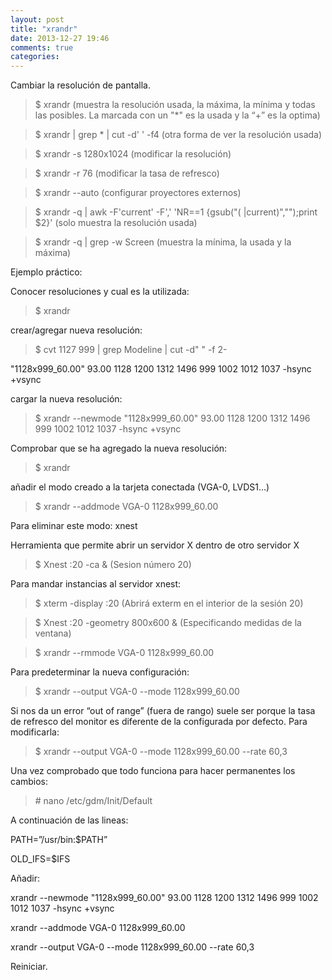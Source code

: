 ```yaml
---
layout: post
title: "xrandr"
date: 2013-12-27 19:46
comments: true
categories: 
---
```

Cambiar la resolución de pantalla.

>$ xrandr  (muestra la resolución usada, la máxima, la mínima y todas las posibles. La marcada con un "*" es la usada y la “+” es la optima)

>$ xrandr | grep \* | cut -d' ' -f4 (otra forma de ver la resolución usada)

>$ xrandr -s 1280x1024    (modificar la resolución)

>$ xrandr -r 76   (modificar la tasa de refresco)

>$ xrandr --auto (configurar proyectores externos)

>$ xrandr -q | awk -F'current' -F',' 'NR==1 {gsub("( |current)","");print $2}'  (solo muestra la resolución usada)

>$ xrandr -q | grep -w Screen (muestra la mínima, la usada y la máxima)

Ejemplo práctico:

Conocer resoluciones y cual es la utilizada: 

>$ xrandr 

crear/agregar nueva resolución: 

>$ cvt 1127 999 | grep Modeline | cut -d" " -f 2- 

"1128x999_60.00"   93.00  1128 1200 1312 1496  999 1002 1012 1037 -hsync +vsync 

cargar la nueva resolución: 

>$ xrandr --newmode "1128x999_60.00"   93.00  1128 1200 1312 1496  999 1002 1012 1037 -hsync +vsync 

Comprobar que se ha agregado la nueva resolución: 

>$ xrandr 

añadir el modo creado a la tarjeta conectada (VGA-0, LVDS1...) 

>$ xrandr --addmode VGA-0 1128x999_60.00 

Para eliminar este modo: xnest 

Herramienta que permite abrir un servidor X dentro de otro servidor X 

>$ Xnest :20 -ca & (Sesion número 20) 

Para mandar instancias al servidor xnest: 

>$ xterm -display :20 (Abrirá exterm en el interior de la sesión 20) 

>$ Xnest :20 -geometry 800x600 & (Especificando medidas de la ventana)

>$ xrandr --rmmode VGA-0 1128x999_60.00 

Para predeterminar la nueva configuración: 

>$ xrandr --output VGA-0 --mode 1128x999_60.00 

Si nos da un error “out of range” (fuera de rango) suele ser porque la tasa de refresco del monitor es diferente de la configurada por defecto. Para modificarla: 

>$ xrandr --output VGA-0 --mode 1128x999_60.00 --rate 60,3 

Una vez comprobado que todo funciona para hacer permanentes los cambios: 

>\# nano /etc/gdm/Init/Default 

A continuación de las lineas: 

PATH=”/usr/bin:$PATH” 

OLD_IFS=$IFS 

Añadir: 

xrandr --newmode "1128x999_60.00"   93.00  1128 1200 1312 1496  999 1002 1012 1037 -hsync +vsync 

xrandr --addmode VGA-0 1128x999_60.00 

xrandr --output VGA-0 --mode 1128x999_60.00 --rate 60,3 

Reiniciar.

